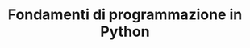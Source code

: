 ---
title: Fondamenti di programmazione in Python
layout: default
nav_order: 1
parent: Coding in Python
has_children: true
---